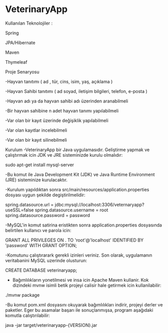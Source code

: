# VeterinaryApp

Kullanılan Teknolojiler : 

Spring

JPA/Hibernate

Maven

Thymeleaf


Proje Senaryosu

-Hayvan tanıtımı ( ad , tür, cins, isim, yaş, açıklama )

-Hayvan Sahibi tanıtımı ( ad soyad, iletişim bilgileri, telefon, e-posta )

-Hayvan adı ya da hayvan sahibi adı üzerinden aranabilmeli

-Bir hayvan sahibine n adet hayvan tanımı yapılabilmeli

-Var olan bir kayıt üzerinde değişiklik yapılabilmeli

-Var olan kayıtlar incelebilmeli

-Var olan bir kayıt silinebilmeli

Kurulum -VeterinaryApp bir Java uygulamasıdır. Geliştirme yapmak ve çalıştırmak icin JDK ve JRE sisteminizde kurulu olmalıdır:

sudo apt-get install mysql-server

-Bu komut ile Java Development Kit (JDK) ve Java Runtime Environment (JRE) sisteminize kurulacaktır.

-Kurulum yapıldıktan sonra src/main/resources/application.properties dosyası uygun şekilde degiştirilmelidir:

spring.datasource.url = jdbc:mysql://localhost:3306/veternaryapp?useSSL=false spring.datasource.username = root spring.datasource.password = password

-MySQL'in komut satirina eristikten sonra application.properties dosyasında belirtilen kullanıcı ve parola icin:

GRANT ALL PRIVILEGES ON . TO 'root'@'localhost' IDENTIFIED BY 'password' WITH GRANT OPTION;

-Komutunu çalıştırarark gerekli izinleri veriniz. Son olarak, uygulamanın veritabanini MySQL uzerinde olusturun:

CREATE DATABASE veterinaryapp;

-	Bağımlılıkların yonetilmesi ve insa icin Apache Maven kullanir. Kok dizindeki mvnw isimli betik projeyi calisir hale getirmek icin kullanilabilir:

./mvnw package

-Bu komut pom.xml dosyasını okuyarak bağımlılıkları indirir, projeyi derler ve paketler. Eger bu asamalar başarı ile sonuçlanmışsa, program aşağıdaki komutla calıştırılabilir:

java -jar target/veterinaryapp-{VERSION}.jar
